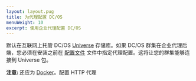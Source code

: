 ```yaml
---
layout: layout.pug
title: 为代理配置 DC/OS
menuWeight: 10
excerpt: 使用企业代理配置 DC/OS
---
```



默认在互联网上托管 DC/OS [Universe](https://github.com/mesosphere/universe) 存储库。如果 DC/OS 群集在企业代理后端，您必须在安装之前在 [配置文件](/cn/1.11/installing/production/advanced-configuration/configuration-reference/#use-proxy) 文件中指定代理配置。这将让您的群集能够连接到 Universe 包。

<p class="message--note"><strong>注意: </strong> 还应为 <a href="https://docs.docker.com/engine/admin/systemd/#/http-proxy">Docker</a>。配置 HTTP 代理 </p>
